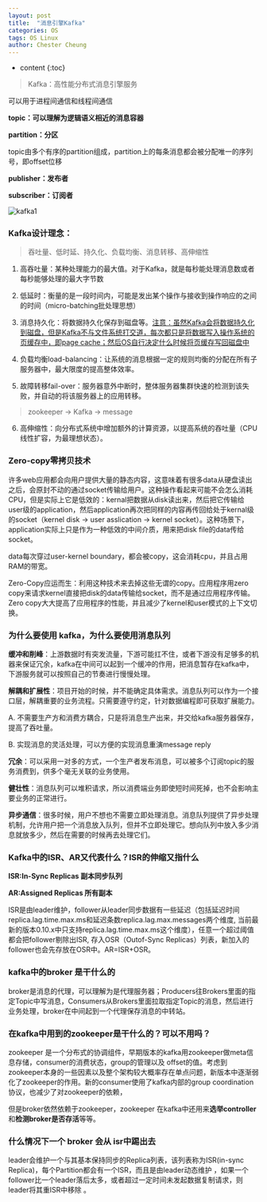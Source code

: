 ```yaml
---
layout: post
title:  "消息引擎Kafka"
categories: OS
tags: OS Linux
author: Chester Cheung
---
```


* content
{:toc}

> Kafka：高性能分布式消息引擎服务

可以用于进程间通信和线程间通信

**topic：可以理解为逻辑语义相近的消息容器**

**partition：分区**

topic由多个有序的partition组成，partition上的每条消息都会被分配唯一的序列号，即offset位移

**publisher：发布者**

**subscriber：订阅者**

![kafka1](https://zhychestercheung.github.io/photos/kafka1.jpg)

### Kafka设计理念：

> 吞吐量、低时延、持久化、负载均衡、消息转移、高伸缩性

1. 高吞吐量：某种处理能力的最大值。对于Kafka，就是每秒能处理消息数或者每秒能够处理的最大字节数

2. 低延时：衡量的是一段时间内，可能是发出某个操作与接收到操作响应的之间的时间（micro-batching批处理思想）

3. 消息持久化：将数据持久化保存到磁盘等。<u>注意：虽然Kafka会将数据持久化到磁盘，但是Kafka不与文件系统打交道，每次都只是将数据写入操作系统的页缓存中，即page cache；然后OS自行决定什么时候将页缓存写回磁盘中</u>

4. 负载均衡load-balancing：让系统的消息根据一定的规则均衡的分配在所有子服务器中，最大限度的提高整体效率。

5. 故障转移fail-over：服务器意外中断时，整体服务器集群快速的检测到该失败，并自动的将该服务器上的应用转移。

> zookeeper -> Kafka -> message

6. 高伸缩性：向分布式系统中增加额外的计算资源，以提高系统的吞吐量（CPU线性扩容，为最理想状态）。

### Zero-copy零拷贝技术

许多web应用都会向用户提供大量的静态内容，这意味着有很多data从硬盘读出之后，会原封不动的通过socket传输给用户。这种操作看起来可能不会怎么消耗CPU，但是实际上它是低效的：kernal把数据从disk读出来，然后把它传输给user级的application，然后application再次把同样的内容再传回给处于kernal级的socket（kernel disk -> user asslication -> kernel socket）。这种场景下，application实际上只是作为一种低效的中间介质，用来把disk file的data传给socket。

data每次穿过user-kernel boundary，都会被copy，这会消耗cpu，并且占用RAM的带宽。

Zero-Copy应运而生：利用这种技术来去掉这些无谓的copy。应用程序用zero copy来请求kernel直接把disk的data传输给socket，而不是通过应用程序传输。Zero copy大大提高了应用程序的性能，并且减少了kernel和user模式的上下文切换。

### 为什么要使用 kafka，为什么要使用消息队列

**缓冲和削峰**：上游数据时有突发流量，下游可能扛不住，或者下游没有足够多的机器来保证冗余，kafka在中间可以起到一个缓冲的作用，把消息暂存在kafka中，下游服务就可以按照自己的节奏进行慢慢处理。

**解耦和扩展性**：项目开始的时候，并不能确定具体需求。消息队列可以作为一个接口层，解耦重要的业务流程。只需要遵守约定，针对数据编程即可获取扩展能力。

A. 不需要生产方和消费方耦合，只是将消息生产出来，并交给kafka服务器保存，提高了吞吐量。

B. 实现消息的灵活处理，可以方便的实现消息重演message reply

**冗余**：可以采用一对多的方式，一个生产者发布消息，可以被多个订阅topic的服务消费到，供多个毫无关联的业务使用。

**健壮性**：消息队列可以堆积请求，所以消费端业务即使短时间死掉，也不会影响主要业务的正常进行。

**异步通信**：很多时候，用户不想也不需要立即处理消息。消息队列提供了异步处理机制，允许用户把一个消息放入队列，但并不立即处理它。想向队列中放入多少消息就放多少，然后在需要的时候再去处理它们。


### Kafka中的ISR、AR又代表什么？ISR的伸缩又指什么

**ISR:In-Sync Replicas 副本同步队列**

**AR:Assigned Replicas 所有副本**

ISR是由leader维护，follower从leader同步数据有一些延迟（包括延迟时间replica.lag.time.max.ms和延迟条数replica.lag.max.messages两个维度, 当前最新的版本0.10.x中只支持replica.lag.time.max.ms这个维度），任意一个超过阈值都会把follower剔除出ISR, 存入OSR（Outof-Sync Replicas）列表，新加入的follower也会先存放在OSR中。AR=ISR+OSR。

### kafka中的broker 是干什么的

broker是消息的代理，可以理解为是代理服务器；Producers往Brokers里面的指定Topic中写消息，Consumers从Brokers里面拉取指定Topic的消息，然后进行业务处理，broker在中间起到一个代理保存消息的中转站。

### 在kafka中用到的zookeeper是干什么的？可以不用吗？

zookeeper 是一个分布式的协调组件，早期版本的kafka用zookeeper做meta信息存储，consumer的消费状态，group的管理以及 offset的值。考虑到zookeeper本身的一些因素以及整个架构较大概率存在单点问题，新版本中逐渐弱化了zookeeper的作用。新的consumer使用了kafka内部的group coordination协议，也减少了对zookeeper的依赖，

但是broker依然依赖于zookeeper，zookeeper 在kafka中还用来**选举controller**和**检测broker是否存活**等等。

### 什么情况下一个 broker 会从 isr中踢出去

leader会维护一个与其基本保持同步的Replica列表，该列表称为ISR(in-sync Replica)，每个Partition都会有一个ISR，而且是由leader动态维护 ，如果一个follower比一个leader落后太多，或者超过一定时间未发起数据复制请求，则leader将其重ISR中移除 。



